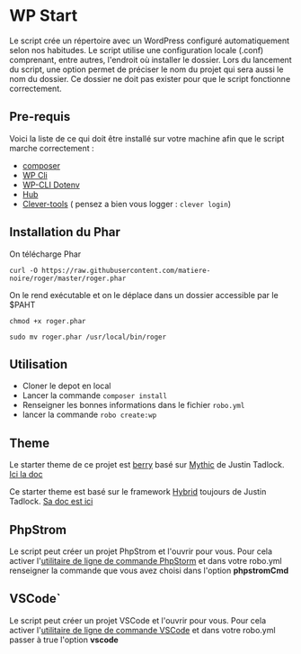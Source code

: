 # WP Start

Le script crée un répertoire avec un WordPress configuré automatiquement selon nos habitudes.
Le script utilise une configuration locale (.conf) comprenant, entre autres, l'endroit où installer le dossier.
Lors du lancement du script, une option permet de préciser le nom du projet qui sera aussi le nom du dossier. Ce dossier ne doit pas exister pour que le script fonctionne correctement.

## Pre-requis

Voici la liste de ce qui doit être installé sur votre machine afin que le script marche correctement :

- [composer](https://getcomposer.org)
- [WP Cli](https://wp-cli.org/fr/#installation)
- [WP-CLI Dotenv](https://github.com/aaemnnosttv/wp-cli-dotenv-command#installation)
- [Hub](https://hub.github.com/)
- [Clever-tools](https://www.clever-cloud.com/doc/clever-tools/getting_started/#installing-clever-tools) ( pensez a bien vous logger : `clever login`)

## Installation du Phar

On télécharge Phar 

`curl -O https://raw.githubusercontent.com/matiere-noire/roger/master/roger.phar`

On le rend exécutable et on le déplace dans un dossier accessible par le $PAHT

`chmod +x roger.phar`

`sudo mv roger.phar /usr/local/bin/roger`

## Utilisation

- Cloner le depot en local
- Lancer la commande `composer install`
- Renseigner les bonnes informations dans le fichier `robo.yml`
- lancer la commande `robo create:wp`


## Theme

Le starter theme de ce projet est [berry](https://github.com/matiere-noire/berry) basé sur [Mythic](https://themehybrid.com/themes/mythic) de Justin Tadlock. [Ici la doc](https://github.com/justintadlock/mythic/wiki)

Ce starter theme est basé sur le framework [Hybrid](https://github.com/justintadlock/hybrid-core) toujours de Justin Tadlock. [Sa doc est ici](https://github.com/justintadlock/hybrid-core/wiki)

## PhpStrom

Le script peut créer un projet PhpStrom et l'ouvrir pour vous. Pour cela activer l'[utilitaire de ligne de commande PhpStorm](https://www.jetbrains.com/help/phpstorm/working-with-the-ide-features-from-command-line.html) et dans votre robo.yml renseigner la commande que vous avez choisi dans l'option **phpstromCmd**

## VSCode`

Le script peut créer un projet VSCode et l'ouvrir pour vous. Pour cela activer l'[utilitaire de ligne de commande VSCode](https://code.visualstudio.com/docs/setup/mac) et dans votre robo.yml passer à true l'option **vscode**